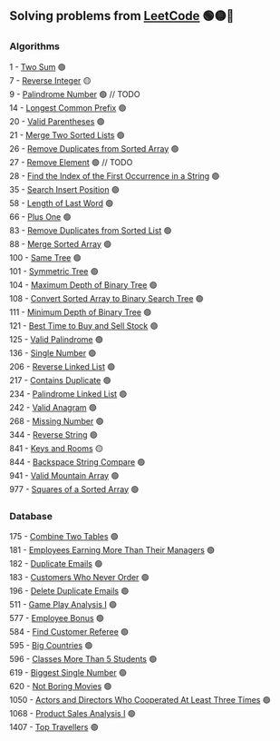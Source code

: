 ## Solving problems from [LeetCode](https://leetcode.com/problemset/) 🟢🟡🔴

### Algorithms

1 - [Two Sum](src/algorithms/easy/TwoSum.java) 🟢<br>
7 - [Reverse Integer](src/algorithms/medium/ReverseInteger.java) 🟡<br>
9 - [Palindrome Number]() 🟢 // TODO <br>
14 - [Longest Common Prefix](src/algorithms/easy/LongestCommonPrefix.java) 🟢<br>
20 - [Valid Parentheses](src/algorithms/easy/ValidParentheses.java) 🟢<br>
21 - [Merge Two Sorted Lists](src/algorithms/easy/MergeTwoSortedLists.java) 🟢<br>
26 - [Remove Duplicates from Sorted Array](src/algorithms/easy/RemoveDuplicatesFromSortedArray.java) 🟢<br>
27 - [Remove Element]() 🟢 // TODO <br>
28 - [Find the Index of the First Occurrence in a String](src/algorithms/easy/FindTheIndexOfTheFirstOccurrenceInString.java) 🟢<br>
35 - [Search Insert Position](src/algorithms/easy/SearchInsertPosition.java) 🟢<br>
58 - [Length of Last Word](src/algorithms/easy/LengthOfLastWord.java) 🟢<br>
66 - [Plus One](src/algorithms/easy/PlusOne.java) 🟢<br>
83 - [Remove Duplicates from Sorted List](src/algorithms/easy/RemoveDuplicatesFromSortedList.java) 🟢<br>
88 - [Merge Sorted Array](src/algorithms/easy/MergeSortedArray.java) 🟢<br>
100 - [Same Tree](src/algorithms/easy/SameTree.java) 🟢<br>
101 - [Symmetric Tree](src/algorithms/easy/SymmetricTree.java) 🟢<br>
104 - [Maximum Depth of Binary Tree](src/algorithms/easy/MaximumDepthOfBinaryTree.java) 🟢<br>
108 - [Convert Sorted Array to Binary Search Tree]() 🟢<br>
111 - [Minimum Depth of Binary Tree](src/algorithms/easy/MinimumDepthOfBinaryTree.java) 🟢<br>
121 - [Best Time to Buy and Sell Stock](src/algorithms/easy/BestTimeToBuyAndSellStock.kt) 🟢<br>
125 - [Valid Palindrome](src/algorithms/easy/ValidPalindrome.java) 🟢<br>
136 - [Single Number](src/algorithms/easy/SingleNumber.java) 🟢<br>
206 - [Reverse Linked List](src/algorithms/easy/ReverseLinkedList.java) 🟢<br>
217 - [Contains Duplicate](src/algorithms/easy/ContainsDuplicate.java) 🟢<br>
234 - [Palindrome Linked List](src/algorithms/easy/PalindromeLinkedList.java) 🟢<br>
242 - [Valid Anagram](src/algorithms/easy/ValidAnagram.java) 🟢<br>
268 - [Missing Number](src/algorithms/easy/MissingNumber.kt) 🟢<br>
344 - [Reverse String](src/algorithms/easy/ReverseString.java) 🟢<br>
841 - [Keys and Rooms](src/algorithms/medium/KeysAndRooms.java) 🟡<br>
844 - [Backspace String Compare](src/algorithms/easy/BackspaceStringCompare.java) 🟢<br>
941 - [Valid Mountain Array](src/algorithms/easy/ValidMountainArray.java) 🟢<br>
977 - [Squares of a Sorted Array](src/algorithms/easy/SquaresOfSortedArray.java) 🟢<br>

### Database

175 - [Combine Two Tables](src/database/easy/combine-two-tables.sql) 🟢<br>
181 - [Employees Earning More Than Their Managers](src/database/easy/employees-earning-more-than-their-managers.sql) 🟢<br>
182 - [Duplicate Emails](src/database/easy/duplicate-emails.sql) 🟢<br>
183 - [Customers Who Never Order](src/database/easy/customers-who-never-order.sql) 🟢<br>
196 - [Delete Duplicate Emails](src/database/easy/delete-duplicate-emails.sql) 🟢<br>
511 - [Game Play Analysis I](src/database/easy/game-play-analysis-i.sql) 🟢<br>
577 - [Employee Bonus](src/database/easy/employee-bonus.sql) 🟢<br>
584 - [Find Customer Referee](src/database/easy/find-customer-referee.sql) 🟢<br>
595 - [Big Countries](src/database/easy/big-countries.sql) 🟢<br>
596 - [Classes More Than 5 Students](src/database/easy/classes-more-than-5-students.sql) 🟢<br>
619 - [Biggest Single Number](src/database/easy/biggest-single-number.sql) 🟢<br>
620 - [Not Boring Movies](src/database/easy/not-boring-movies.sql) 🟢<br>
1050 - [Actors and Directors Who Cooperated At Least Three Times](src/database/easy/actors-and-directors-who-cooperated-at-least-three-times.sql) 🟢<br>
1068 - [Product Sales Analysis I](src/database/easy/product-sales-analysis-i.sql) 🟢<br>
1407 - [Top Travellers](src/database/easy/top-travellers.sql) 🟢<br>
